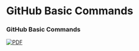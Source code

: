 # GitHub Basic Commands



### GitHub Basic Commands

[![PDF][PDF-shield]][PDF-url]

[PDF-shield]: https://img.shields.io/badge/PDF%20File-FF5722?style=for-the-badge&logo=adobe&logoColor=white
[PDF-url]: https://github.com/SRK70900/GitHub-Basic-Comands/blob/master/GitHubBasicCommands.pdf
